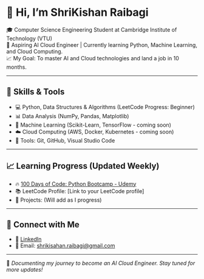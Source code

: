 # 👋 Hi, I’m ShriKishan Raibagi

🎓 Computer Science Engineering Student at Cambridge Institute of Technology (VTU)  
🌟 Aspiring AI Cloud Engineer | Currently learning Python, Machine Learning, and Cloud Computing.  
📈 My Goal: To master AI and Cloud technologies and land a job in 10 months.  

---

## 🚀 Skills & Tools
- 💻 Python, Data Structures & Algorithms (LeetCode Progress: Beginner)  
- 📊 Data Analysis (NumPy, Pandas, Matplotlib)  
- 🤖 Machine Learning (Scikit-Learn, TensorFlow - coming soon)  
- ☁️ Cloud Computing (AWS, Docker, Kubernetes - coming soon)  
- 🔧 Tools: Git, GitHub, Visual Studio Code  

---

## 📈 Learning Progress (Updated Weekly)
- 🔥 [100 Days of Code: Python Bootcamp - Udemy](https://www.udemy.com/course/100-days-of-code/learn/lecture/17965122#overview)
- 📚 LeetCode Profile: [Link to your LeetCode profile]
- 📁 Projects: (Will add as I progress)  

---

## 📲 Connect with Me
- 💼 [LinkedIn](https://www.linkedin.com/in/shrikishan-raibagi-ba3991332/)
- 📧 Email: shrikisahan.raibagi@gmail.com

---

💪 *Documenting my journey to become an AI Cloud Engineer. Stay tuned for more updates!*
